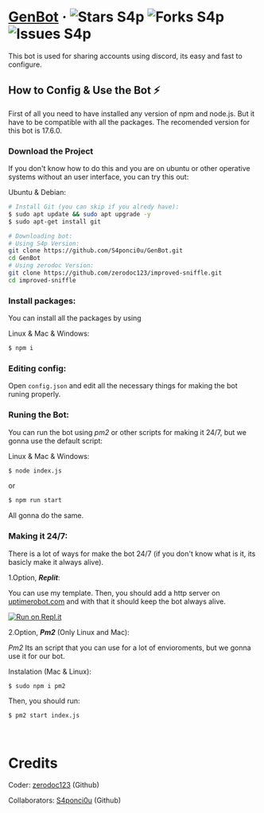 # [GenBot](https://github.com/zerodoc123/improved-sniffle) *·* <img title="Stars" alt="Stars S4p" src="https://flat.badgen.net/github/stars/zerodoc123/improved-sniffle"> <img title="Forks" alt="Forks S4p" src="https://flat.badgen.net/github/forks/zerodoc123/improved-sniffle"> <img title="Issues" alt="Issues S4p" src="https://flat.badgen.net/github/prs/zerodoc123/improved-sniffle">

This bot is used for sharing accounts using discord, its easy and fast to configure.

## **How to Config & Use the Bot ⚡**

First of all you need to have installed any version of npm and node.js. But it have to be compatible with all the packages. The recomended version for this bot is 17.6.0.

### **Download the Project**

If you don't know how to do this and you are on ubuntu or other operative systems without an user interface, you can try this out:

Ubuntu & Debian:
```bash
# Install Git (you can skip if you alredy have):
$ sudo apt update && sudo apt upgrade -y
$ sudo apt-get install git

# Downloading bot:
# Using S4p Version:
git clone https://github.com/S4ponci0u/GenBot.git
cd GenBot
# Using zerodoc Version:
git clone https://github.com/zerodoc123/improved-sniffle.git
cd improved-sniffle 
```

### **Install packages:**

You can install all the packages by using

Linux & Mac & Windows:

```bash
$ npm i
```

### **Editing config:**

Open <code>config.json</code> and edit all the necessary things for making the bot runing properly.

### **Runing the Bot:**

You can run the bot using *pm2* or other scripts for making it 24/7, but we gonna use the default script:

Linux & Mac & Windows:

```bash
$ node index.js
```

or 

```bash
$ npm run start
```

All gonna do the same.

### **Making it 24/7:**
There is a lot of ways for make the bot 24/7 (if you don't know what is it, its basicly make it always alive).

1.Option, __*Replit*__:

You can use my template. Then, you should add a http server on [uptimerobot.com](https://uptimerobot.com) and with that it should keep the bot always alive.

[![Run on Repl.it](https://repl.it/badge/github/S4ponci0u/GenBot)](https://replit.com/@LTZ999/GenBot)

2.Option, __*Pm2*__ (Only Linux and Mac):

*Pm2* Its an script that you can use for a lot of envioroments, but we gonna use it for our bot.

Instalation (Mac & Linux):
```bash
$ sudo npm i pm2
```
Then, you should run:
```bash
$ pm2 start index.js
```
<p><br></p>

# Credits
Coder: [zerodoc123](https://github.com/zerodoc123) (Github)

Collaborators: [S4ponci0u](https://github.com/S4ponci0u) (Github)